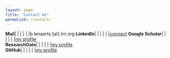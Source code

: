 ```yaml
---
layout: page
title: "Contact me"
permalink: /contact/
---
```


**Mail**| | | | | |b.lenaerts [at] irri.org
**LinkedIn**| | | | | |[connect](https://www.linkedin.com/in/bertlenaerts) 
**Google Scholar**| | | | | |[my profile](https://scholar.google.be/citations?user=RP4y7_8AAAAJ&hl=nl)   
**ResearchGate**| | | | | |[my profile](https://www.researchgate.net/profile/Bert_Lenaerts/publications)   
**GitHub**| | | | | |[my profile](https://github.com/BertLenaerts) 
